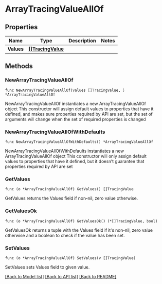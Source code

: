 # ArrayTracingValueAllOf

## Properties

Name | Type | Description | Notes
------------ | ------------- | ------------- | -------------
**Values** | [**[]TracingValue**](TracingValue.md) |  | 

## Methods

### NewArrayTracingValueAllOf

`func NewArrayTracingValueAllOf(values []TracingValue, ) *ArrayTracingValueAllOf`

NewArrayTracingValueAllOf instantiates a new ArrayTracingValueAllOf object
This constructor will assign default values to properties that have it defined,
and makes sure properties required by API are set, but the set of arguments
will change when the set of required properties is changed

### NewArrayTracingValueAllOfWithDefaults

`func NewArrayTracingValueAllOfWithDefaults() *ArrayTracingValueAllOf`

NewArrayTracingValueAllOfWithDefaults instantiates a new ArrayTracingValueAllOf object
This constructor will only assign default values to properties that have it defined,
but it doesn't guarantee that properties required by API are set

### GetValues

`func (o *ArrayTracingValueAllOf) GetValues() []TracingValue`

GetValues returns the Values field if non-nil, zero value otherwise.

### GetValuesOk

`func (o *ArrayTracingValueAllOf) GetValuesOk() (*[]TracingValue, bool)`

GetValuesOk returns a tuple with the Values field if it's non-nil, zero value otherwise
and a boolean to check if the value has been set.

### SetValues

`func (o *ArrayTracingValueAllOf) SetValues(v []TracingValue)`

SetValues sets Values field to given value.



[[Back to Model list]](../README.md#documentation-for-models) [[Back to API list]](../README.md#documentation-for-api-endpoints) [[Back to README]](../README.md)


